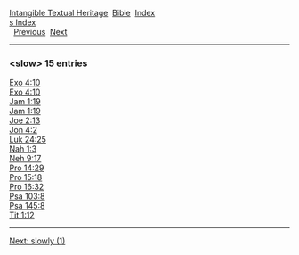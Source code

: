 [Intangible Textual Heritage](../../index)  [Bible](../index) 
[Index](index)   
[s Index](_s_)  
  [Previous](c10579)  [Next](c10581) 

------------------------------------------------------------------------

### &lt;slow&gt; 15 entries

[Exo 4:10](../kjv/exo004.htm#010)  
[Exo 4:10](../kjv/exo004.htm#010)  
[Jam 1:19](../kjv/jam001.htm#019)  
[Jam 1:19](../kjv/jam001.htm#019)  
[Joe 2:13](../kjv/joe002.htm#013)  
[Jon 4:2](../kjv/jon004.htm#002)  
[Luk 24:25](../kjv/luk024.htm#025)  
[Nah 1:3](../kjv/nah001.htm#003)  
[Neh 9:17](../kjv/neh009.htm#017)  
[Pro 14:29](../kjv/pro014.htm#029)  
[Pro 15:18](../kjv/pro015.htm#018)  
[Pro 16:32](../kjv/pro016.htm#032)  
[Psa 103:8](../kjv/psa103.htm#008)  
[Psa 145:8](../kjv/psa145.htm#008)  
[Tit 1:12](../kjv/tit001.htm#012)  

------------------------------------------------------------------------

[Next: slowly (1)](c10581)
